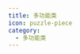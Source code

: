 ```yaml
---
title: 多功能类
icon: puzzle-piece
category:
  - 多功能类
---
```


<div class="catalog-display-container">
  <Catalog base='/multi-function/' />
</div>